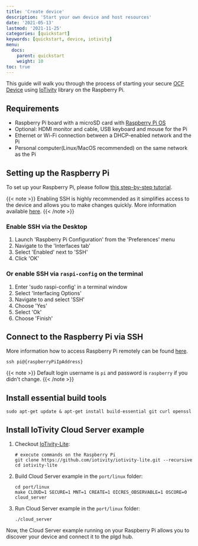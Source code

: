 ```yaml
---
title: 'Create device'
description: 'Start your own device and host resources'
date: '2021-05-13'
lastmod: '2021-11-25'
categories: [quickstart]
keywords: [quickstart, device, iotivity]
menu:
  docs:
    parent: quickstart
    weight: 10
toc: true
---
```

This guide will walk you through the process of starting your secure [OCF Device](https://openconnectivity.org/specs/OCF_Device_Specification_v2.2.3.pdf) using [IoTivity](https://iotivity.org/) library on the Raspberry Pi.

## Requirements

- Raspberry Pi board with a microSD card with [Raspberry Pi OS](https://www.raspberrypi.org/software/operating-systems/#raspberry-pi-os-32-bit)
- Optional: HDMI monitor and cable, USB keyboard and mouse for the Pi
- Ethernet or Wi-Fi connection between a DHCP-enabled network and the Pi
- Personal computer(Linux/MacOS recommended) on the same network as the Pi

## Setting up the Raspberry Pi

To set up your Raspberry Pi, please follow [this step-by-step tutorial](https://projects.raspberrypi.org/en/projects/raspberry-pi-setting-up).

{{< note >}}
Enabling SSH is highly recommended as it simplifies access to the device and allows you to make changes quickly. More information available [here](https://www.raspberrypi.org/documentation/remote-access/ssh/README.md).
{{< /note >}}

### Enable SSH via the Desktop

1. Launch 'Raspberry Pi Configuration' from the 'Preferences' menu
2. Navigate to the 'Interfaces tab'
3. Select 'Enabled' next to 'SSH'
4. Click 'OK'

### Or enable SSH via `raspi-config` on the terminal

1. Enter 'sudo raspi-config' in a terminal window
2. Select 'Interfacing Options'
3. Navigate to and select 'SSH'
4. Choose 'Yes'
5. Select 'Ok'
6. Choose 'Finish'

## Connect to the Raspberry Pi via SSH

More information how to access Raspberry Pi remotely can be found [here](https://www.raspberrypi.org/documentation/remote-access/ssh/unix.md).

```shell script
ssh pi@{raspberryPiIpAddress}
```

{{< note >}}
Default login username is `pi` and password is `raspberry` if you didn't change.
{{< /note >}}

## Install essential build tools

```shell script
sudo apt-get update & apt-get install build-essential git curl openssl
```

## Install IoTivity Cloud Server example

1. Checkout [IoTivity-Lite](https://github.com/iotivity/iotivity-lite):

    ```shell script
    # execute commands on the Raspberry Pi
    git clone https://github.com/iotivity/iotivity-lite.git --recursive
    cd iotivity-lite
    ```

2. Build Cloud Server example in the `port/linux` folder:

    ```shell script
    cd port/linux
    make CLOUD=1 SECURE=1 MNT=1 CREATE=1 OICRES_OBSERVABLE=1 OSCORE=0 cloud_server
    ```

3. Run Cloud Server example in the `port/linux` folder:

    ```shell script
    ./cloud_server
    ```

Now, the Cloud Server example running on your Raspberry Pi allows you to discover your device and connect it to the plgd hub.
